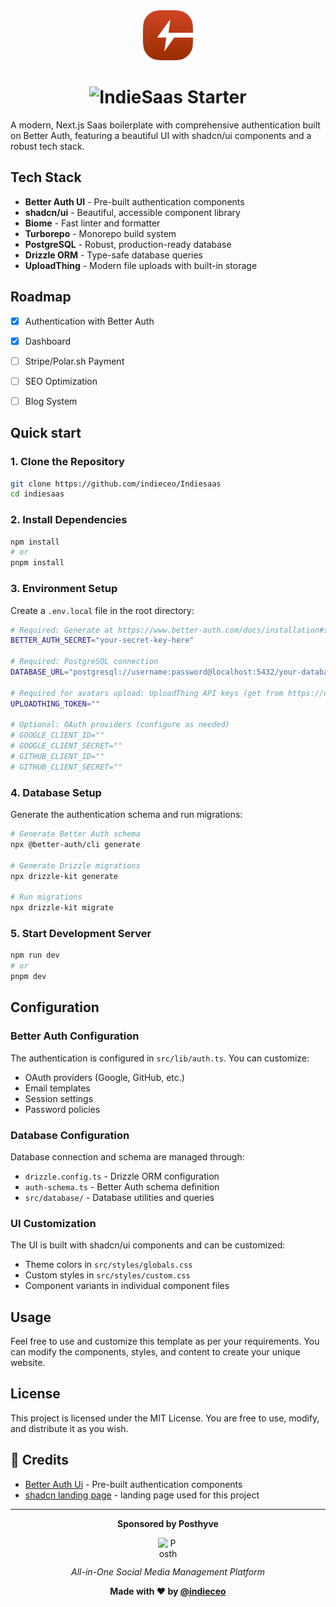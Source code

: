 <div align="center">
  <img src="public/logo.svg" alt="IndieSaas Starter Logo" width="80" height="80">
  <h1>
    <picture>
      <img src="https://readme-typing-svg.demolab.com?font=Poppins&weight=600&size=42&duration=1&pause=1000&color=D14424&center=true&vCenter=true&width=435&lines=IndieSaas+Starter" alt="IndieSaas Starter" />
    </picture>
  </h1>
</div>


A modern, Next.js Saas boilerplate with comprehensive authentication built on Better Auth, featuring a beautiful UI with shadcn/ui components and a robust tech stack.

## Tech Stack

- **Better Auth UI** - Pre-built authentication components
- **shadcn/ui** - Beautiful, accessible component library
- **Biome** - Fast linter and formatter
- **Turborepo** - Monorepo build system
- **PostgreSQL** - Robust, production-ready database
- **Drizzle ORM** - Type-safe database queries
- **UploadThing** - Modern file uploads with built-in storage


## Roadmap

- [x] Authentication with Better Auth
- [x] Dashboard
- [ ] Stripe/Polar.sh Payment
- [ ] SEO Optimization
- [ ] Blog System



##  Quick start

### 1. Clone the Repository
```bash
git clone https://github.com/indieceo/Indiesaas
cd indiesaas
```

### 2. Install Dependencies
```bash
npm install
# or
pnpm install
```

### 3. Environment Setup
Create a `.env.local` file in the root directory:

```bash
# Required: Generate at https://www.better-auth.com/docs/installation#set-environment-variables
BETTER_AUTH_SECRET="your-secret-key-here"

# Required: PostgreSQL connection 
DATABASE_URL="postgresql://username:password@localhost:5432/your-database"

# Required for avatars upload: UploadThing API keys (get from https://uploadthing.com/dashboard)
UPLOADTHING_TOKEN="" 

# Optional: OAuth providers (configure as needed)
# GOOGLE_CLIENT_ID=""
# GOOGLE_CLIENT_SECRET=""
# GITHUB_CLIENT_ID=""
# GITHUB_CLIENT_SECRET=""
```

### 4. Database Setup
Generate the authentication schema and run migrations:

```bash
# Generate Better Auth schema
npx @better-auth/cli generate

# Generate Drizzle migrations
npx drizzle-kit generate

# Run migrations
npx drizzle-kit migrate
```

### 5. Start Development Server
```bash
npm run dev
# or
pnpm dev
```

##  Configuration

### Better Auth Configuration
The authentication is configured in `src/lib/auth.ts`. You can customize:
- OAuth providers (Google, GitHub, etc.)
- Email templates
- Session settings
- Password policies

### Database Configuration
Database connection and schema are managed through:
- `drizzle.config.ts` - Drizzle ORM configuration
- `auth-schema.ts` - Better Auth schema definition
- `src/database/` - Database utilities and queries

### UI Customization
The UI is built with shadcn/ui components and can be customized:
- Theme colors in `src/styles/globals.css`
- Custom styles in `src/styles/custom.css`
- Component variants in individual component files


## Usage

Feel free to use and customize this template as per your requirements. You can modify the components, styles, and content to create your unique website.

## License

This project is licensed under the MIT License. You are free to use, modify, and distribute it as you wish.

## 🙏 Credits


- [Better Auth Ui](https://better-auth-ui.com) - Pre-built authentication components
- [shadcn landing page](https://github.com/nobruf/shadcn-landing-page) - landing page used for this project



---

<div align="center" >
  <p><strong>Sponsored by Posthyve</strong></p>
  <a href="https://posthyve.com" style="text-decoration: none; display: inline-flex; align-items: center; gap: 8px;">
    <img src="https://posthyve.com/logo.svg" alt="Posthyve" width="32" height="32">
  </a>
  <p><em>All-in-One Social Media Management Platform</em></p>
</div>

<div align="center">

  **Made with ❤️ by [@indieceo](https://x.com/indieceo)**

</div>
